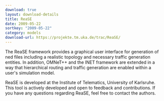```yaml
---
download: true
layout: download-details
title: ReaSE
date: 2009-05-22
sortkey: "2009-05-22"
category: models
download-url: https://projekte.tm.uka.de/trac/ReaSE/
---
```


The ReaSE framework provides a graphical user interface for generation of ned files including a realistic topology and necessary traffic generation entities. In addition, OMNeT++ and the INET framework are extended in a way that hierarchical routing and traffic generation are enabled within a user's simulation model.

ReaSE is developed at the Institute of Telematics, University of Karlsruhe. This tool is actively developed and open to feedback and contributions. If you have any questions regarding ReaSE, feel free to contact the authors.

